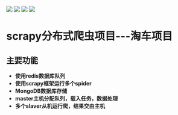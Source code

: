 [![](https://img.shields.io/badge/python-3.6.3-orange.svg)](https://www.python.org/downloads/release/python-363/)
[![](https://img.shields.io/badge/scrapy-1.7.3-green.svg)](https://docs.scrapy.org/en/latest/news.html)
[![](https://img.shields.io/badge/scrapy—redis-0.6.8-blue.svg)](https://scrapy-redis.readthedocs.io/en/latest/)
[![](https://img.shields.io/badge/pymongo-3.9.0-mauve.svg)](https://pypi.org/project/pymongo/)

# scrapy分布式爬虫项目---淘车项目

## 主要功能

 - **使用redis数据库队列**
 - **使用scrapy框架运行多个spider**
 - **MongoDB数据库存储**
 - **master主机分配队列，载入任务，数据处理**
 - **多个slaver从机运行爬，结果交由主机**

